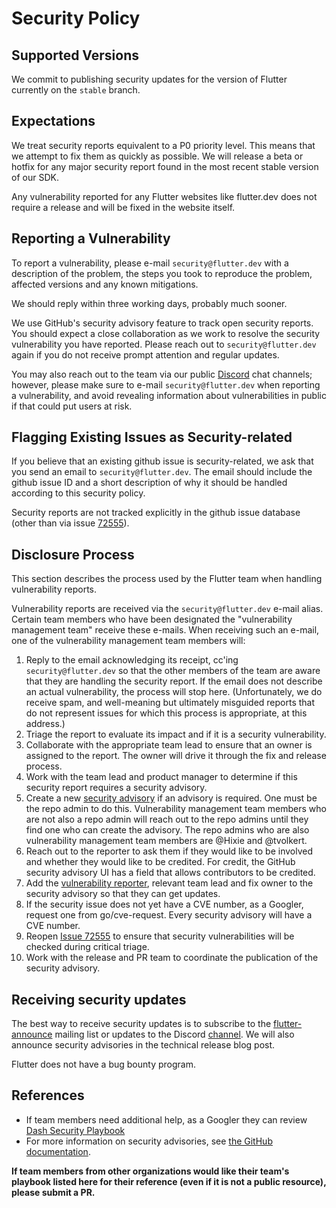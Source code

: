 # Security Policy

## Supported Versions

We commit to publishing security updates for the version of Flutter currently
on the `stable` branch.

## Expectations
We treat security reports equivalent to a P0 priority level. This means that we attempt to fix them as quickly as possible.
We will release a beta or hotfix for any major security report found in the most recent stable version of our SDK. 

Any vulnerability reported for any Flutter websites like flutter.dev does not require a release and will be 
fixed in the website itself.

## Reporting a Vulnerability

To report a vulnerability, please e-mail `security@flutter.dev` with a description of the problem,
the steps you took to reproduce the problem, affected versions and any known mitigations.

We should reply within three working days, probably much sooner.

We use GitHub's security advisory feature to track open security reports. You should expect
a close collaboration as we work to resolve the security vulnerability you have reported. Please reach out to
`security@flutter.dev` again if you do not receive prompt attention and regular updates.

You may also reach out to the team via our public [Discord](https://github.com/flutter/flutter/wiki/Chat) chat 
channels; however, please make sure to e-mail `security@flutter.dev` when reporting a vulnerability, and avoid revealing information about
vulnerabilities in public if that could put users at risk.

##  Flagging Existing Issues as Security-related
If you believe that an existing github issue is security-related, we ask that you send an 
email to `security@flutter.dev`. The email should include the github issue ID and a short 
description of why it should be handled according to this security policy.

Security reports are not tracked explicitly in the github issue database 
(other than via issue [72555](https://github.com/flutter/flutter/issues/72555)). 

## Disclosure Process

This section describes the process used by the Flutter team when handling vulnerability reports.

Vulnerability reports are received via the `security@flutter.dev` e-mail alias. Certain team members
who have been designated the "vulnerability management team" receive these e-mails. When receiving
such an e-mail, one of the vulnerability management team members will:

1. Reply to the email acknowledging its receipt, cc'ing `security@flutter.dev` so that the other 
members of the team are aware that they are handling the security report. If the email does not describe
an actual vulnerability, the process will stop here. (Unfortunately, we do receive spam, and well-meaning but ultimately misguided reports that do not represent issues for which this process is appropriate, at this address.)
2. Triage the report to evaluate its impact and if it is a security vulnerability.
3. Collaborate with the appropriate team lead to ensure that an owner is assigned to the report. 
The owner will drive it through the fix and release process.
4. Work with the team lead and product manager to determine if this security report requires a security advisory.
5. Create a new [security advisory](https://github.com/flutter/flutter/security/advisories/new) if an advisory is required. 
One must be the repo admin to do this. Vulnerability management team members who are not also a repo admin will reach out to the repo admins until they find one who can create the advisory. The repo admins who are also vulnerability management team members are @Hixie and @tvolkert.
6. Reach out to the reporter to ask them if they would like to be involved and whether they would like to be credited. 
For credit, the GitHub security advisory UI has a field that allows contributors to be credited.
7. Add the [vulnerability reporter](https://docs.github.com/en/free-pro-team@latest/github/managing-security-vulnerabilities/adding-a-collaborator-to-a-security-advisory), relevant team lead and fix owner to the security advisory so that they can get updates.
8. If the security issue does not yet have a CVE number, as a Googler, request one from go/cve-request. Every security advisory will have a CVE number.
9. Reopen [Issue 72555](https://github.com/flutter/flutter/issues/72555) to ensure that security vulnerabilities
will be checked during critical triage.
10. Work with the release and PR team to coordinate the publication of the security advisory.

## Receiving security updates

The best way to receive security updates is to subscribe to the [flutter-announce](https://groups.google.com/g/flutter-announce) mailing list or updates to the Discord [channel](https://discord.com/channels/608014603317936148/608116355836805126).
We will also announce security advisories in the technical release blog post.

Flutter does not have a bug bounty program.

## References
- If team members need additional help, as a Googler they can review [Dash Security Playbook](https://docs.google.com/document/d/1tz3FUpXwDN-HbRFxc46S-bSx4XWwFUDJB8tnORyPJbk/edit#)
- For more information on security advisories, see 
[the GitHub documentation](https://docs.github.com/en/free-pro-team@latest/github/managing-security-vulnerabilities/managing-security-vulnerabilities-in-your-project).

**If team members from other organizations would like their team's playbook listed here for their reference (even if it is not a public resource), please submit a PR.**
